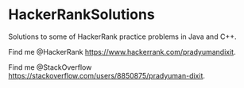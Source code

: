 # HackerRankSolutions
Solutions to some of HackerRank practice problems in Java and C++.

Find me @HackerRank    https://www.hackerrank.com/pradyumandixit.

Find me @StackOverflow https://stackoverflow.com/users/8850875/pradyuman-dixit.
